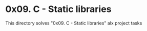 # 0x09. C - Static libraries

This directory solves "0x09. C - Static libraries" alx project tasks

